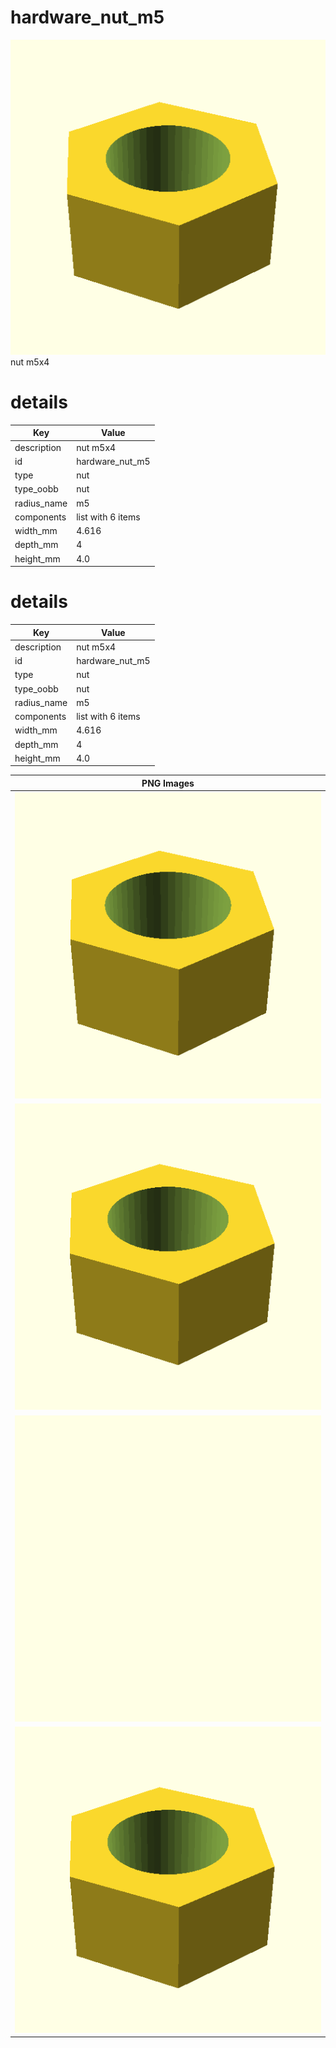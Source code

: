 # hardware_nut_m5  
![true.png](true.png)  
nut m5x4
# details
| Key         | Value                                                                                                                                                                                                                                                                                                                                                                                                                                                                                                                                                                                                                             |
| ----------- | --------------------------------------------------------------------------------------------------------------------------------------------------------------------------------------------------------------------------------------------------------------------------------------------------------------------------------------------------------------------------------------------------------------------------------------------------------------------------------------------------------------------------------------------------------------------------------------------------------------------------------- |
| description | nut m5x4                                                                                                                                                                                                                                                                                                                                                                                                                                                                                                                                                                                                                          |
| id          | hardware_nut_m5                                                                                                                                                                                                                                                                                                                                                                                                                                                                                                                                                                                                                   |
| type        | nut                                                                                                                                                                                                                                                                                                                                                                                                                                                                                                                                                                                                                               |
| type_oobb   | nut                                                                                                                                                                                                                                                                                                                                                                                                                                                                                                                                                                                                                               |
| radius_name | m5                                                                                                                                                                                                                                                                                                                                                                                                                                                                                                                                                                                                                                |
| components  | list with 6 items                                                                                                                                                                                                                                                                                                                                                                                                                                                                                                                                                                                                                 |
| width_mm    | 4.616                                                                                                                                                                                                                                                                                                                                                                                                                                                                                                                                                                                                                             |
| depth_mm    | 4                                                                                                                                                                                                                                                                                                                                                                                                                                                                                                                                                                                                                                 |
| height_mm   | 4.0                                                                                                                                                                                                                                                                                                                                                                                                                                                                                                                                                                                                                               |

# details
| Key         | Value                                                                                                                                                                                                                                                                                                                                                                                                                                                                                                                                                                                                                             |
| ----------- | --------------------------------------------------------------------------------------------------------------------------------------------------------------------------------------------------------------------------------------------------------------------------------------------------------------------------------------------------------------------------------------------------------------------------------------------------------------------------------------------------------------------------------------------------------------------------------------------------------------------------------- |
| description | nut m5x4                                                                                                                                                                                                                                                                                                                                                                                                                                                                                                                                                                                                                          |
| id          | hardware_nut_m5                                                                                                                                                                                                                                                                                                                                                                                                                                                                                                                                                                                                                   |
| type        | nut                                                                                                                                                                                                                                                                                                                                                                                                                                                                                                                                                                                                                               |
| type_oobb   | nut                                                                                                                                                                                                                                                                                                                                                                                                                                                                                                                                                                                                                               |
| radius_name | m5                                                                                                                                                                                                                                                                                                                                                                                                                                                                                                                                                                                                                                |
| components  | list with 6 items                                                                                                                                                                                                                                                                                                                                                                                                                                                                                                                                                                                                                 |
| width_mm    | 4.616                                                                                                                                                                                                                                                                                                                                                                                                                                                                                                                                                                                                                             |
| depth_mm    | 4                                                                                                                                                                                                                                                                                                                                                                                                                                                                                                                                                                                                                                 |
| height_mm   | 4.0                                                                                                                                                                                                                                                                                                                                                                                                                                                                                                                                                                                                                               |

| PNG Images |
| --- |
| ![3dpr.png](3dpr.png) |
| ![laser.png](laser.png) |
| ![laser_flat.png](laser_flat.png) |
| ![true.png](true.png) |

